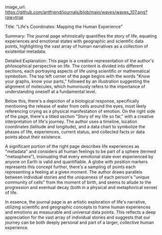 image_url: https://github.com/antfriend/journals/blob/main/waves/waves_107.png?raw=true

Title: "Life's Coordinates: Mapping the Human Experience"

Summary: The journal page whimsically quantifies the story of life, equating experiences and emotional states with geographic and scientific data points, highlighting the vast array of human narratives as a collection of existential metadata.

Detailed Explanation:
This page is a creative representation of the author's philosophical perspective on life. The content is divided into different sections, each portraying aspects of life using scientific or mathematical symbolism. The top left corner of the page begins with the words "Know your graphs, know your parts," followed by an illustration suggesting the alignment of molecules, which humorously refers to the importance of understanding oneself at a fundamental level.

Below this, there's a depiction of a biological response, specifically mentioning the release of water from cells around the eyes, most likely referencing crying as a physical manifestation of emotion. On the right side of the page, there's a titled section "Story of my life so far," with a creative interpretation of life's journey. The author uses a timeline, location coordinates (latitude and longitude), and a data chart to symbolize the phases of life, experiences, current status, and collected facts or data points about their existence.

A significant portion of the right page describes life experiences as "metadata" and considers all human feelings to be part of a sphere (termed "metasphere"), insinuating that every emotional state ever experienced by anyone on Earth is valid and quantifiable. A globe with position markers represents this concept further, there's a sampling of points each representing a feeling at a given moment. The author draws parallels between individual stories and the uniqueness of each person's "unique community of cells" from the moment of birth, and seems to allude to the progression and eventual decay (both in a physical and metaphorical sense) of life.

In essence, the journal page is an artistic exploration of life's narrative, utilizing scientific and geographic concepts to frame human experiences and emotions as measurable and universal data points. This reflects a deep appreciation for the vast array of individual stories and suggests that our journey can be both deeply personal and part of a larger, collective human experience.